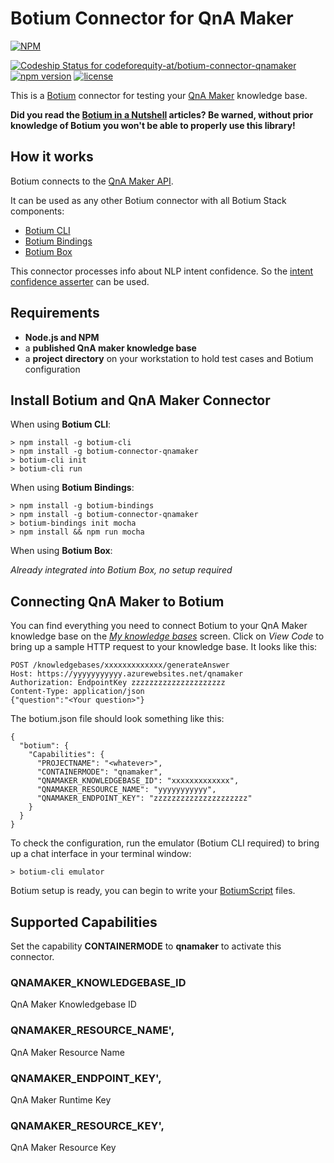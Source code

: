 # Botium Connector for QnA Maker

[![NPM](https://nodei.co/npm/botium-connector-qnamaker.png?downloads=true&downloadRank=true&stars=true)](https://nodei.co/npm/botium-connector-qnamaker/)

[![Codeship Status for codeforequity-at/botium-connector-qnamaker](https://app.codeship.com/projects/b4066c40-c00f-0137-288f-269a2e1d9a5a/status?branch=master)](https://app.codeship.com/projects/365788)
[![npm version](https://badge.fury.io/js/botium-connector-qnamaker.svg)](https://badge.fury.io/js/botium-connector-qnamaker)
[![license](https://img.shields.io/github/license/mashape/apistatus.svg)]()

This is a [Botium](https://github.com/codeforequity-at/botium-core) connector for testing your [QnA Maker](https://www.qnamaker.ai) knowledge base.

__Did you read the [Botium in a Nutshell](https://medium.com/@floriantreml/botium-in-a-nutshell-part-1-overview-f8d0ceaf8fb4) articles? Be warned, without prior knowledge of Botium you won't be able to properly use this library!__

## How it works
Botium connects to the [QnA Maker API](https://docs.microsoft.com/en-us/azure/cognitive-services/qnamaker/).

It can be used as any other Botium connector with all Botium Stack components:
* [Botium CLI](https://github.com/codeforequity-at/botium-cli/)
* [Botium Bindings](https://github.com/codeforequity-at/botium-bindings/)
* [Botium Box](https://www.botium.at)

This connector processes info about NLP intent confidence. So the [intent confidence asserter](https://botium.atlassian.net/wiki/spaces/BOTIUM/pages/17334319/NLP+Asserter+Intents+Entities+Confidence) can be used.

## Requirements
* **Node.js and NPM**
* a **published QnA maker knowledge base**
* a **project directory** on your workstation to hold test cases and Botium configuration

## Install Botium and QnA Maker Connector

When using __Botium CLI__:

```
> npm install -g botium-cli
> npm install -g botium-connector-qnamaker
> botium-cli init
> botium-cli run
```

When using __Botium Bindings__:

```
> npm install -g botium-bindings
> npm install -g botium-connector-qnamaker
> botium-bindings init mocha
> npm install && npm run mocha
```

When using __Botium Box__:

_Already integrated into Botium Box, no setup required_

## Connecting QnA Maker to Botium

You can find everything you need to connect Botium to your QnA Maker knowledge base on the [_My knowledge bases_](https://www.qnamaker.ai/Home/MyServices) screen. Click on _View Code_ to bring up a sample HTTP request to your knowledge base. It looks like this:

```
POST /knowledgebases/xxxxxxxxxxxxx/generateAnswer
Host: https://yyyyyyyyyyy.azurewebsites.net/qnamaker
Authorization: EndpointKey zzzzzzzzzzzzzzzzzzzzz
Content-Type: application/json
{"question":"<Your question>"}
```

The botium.json file should look something like this:

```
{
  "botium": {
    "Capabilities": {
      "PROJECTNAME": "<whatever>",
      "CONTAINERMODE": "qnamaker",
      "QNAMAKER_KNOWLEDGEBASE_ID": "xxxxxxxxxxxxx",
      "QNAMAKER_RESOURCE_NAME": "yyyyyyyyyyy",
      "QNAMAKER_ENDPOINT_KEY": "zzzzzzzzzzzzzzzzzzzzz"
    }
  }
}
```

To check the configuration, run the emulator (Botium CLI required) to bring up a chat interface in your terminal window:

```
> botium-cli emulator
```

Botium setup is ready, you can begin to write your [BotiumScript](https://botium.atlassian.net/wiki/spaces/BOTIUM/pages/491664/Botium+Scripting+-+BotiumScript) files.

## Supported Capabilities

Set the capability __CONTAINERMODE__ to __qnamaker__ to activate this connector.

### QNAMAKER_KNOWLEDGEBASE_ID
QnA Maker Knowledgebase ID

### QNAMAKER_RESOURCE_NAME',
QnA Maker Resource Name

### QNAMAKER_ENDPOINT_KEY',
QnA Maker Runtime Key

### QNAMAKER_RESOURCE_KEY',
QnA Maker Resource Key

